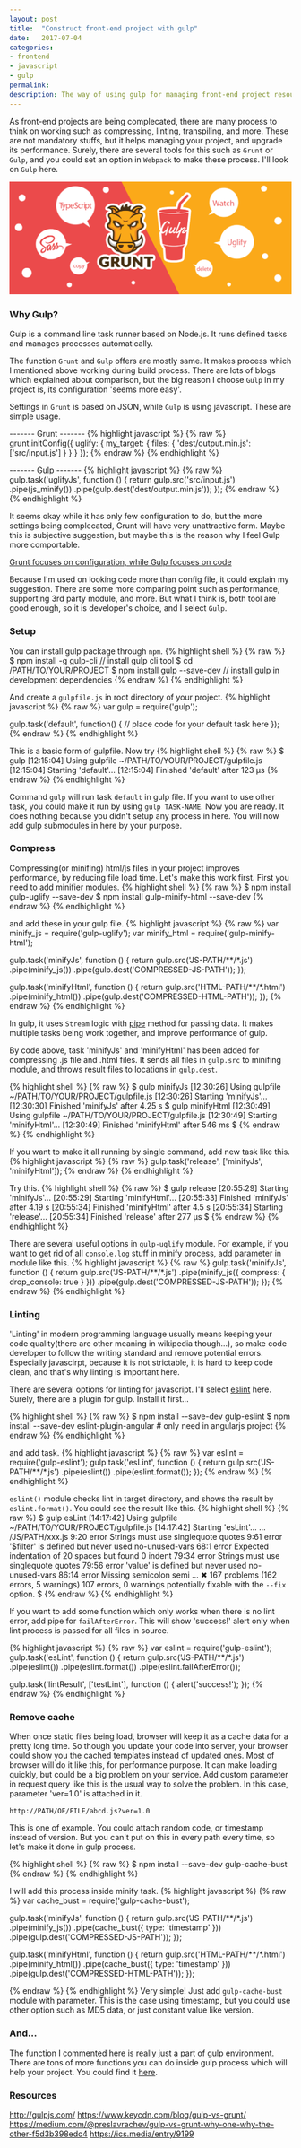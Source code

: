 ```yaml
---
layout: post
title:  "Construct front-end project with gulp"
date:   2017-07-04
categories:
- frontend
- javascript
- gulp
permalink: 
description: The way of using gulp for managing front-end project resources.
---
```


As front-end projects are being complecated, there are many process to think on working such as compressing, linting, transpiling, and more. These are not mandatory stuffs, but it helps managing your project, and upgrade its performance.
Surely, there are several tools for this such as `Grunt` or `Gulp`, and you could set an option in `Webpack` to make these process. I'll look on `Gulp` here.

![Screenshot](/assets/post_img/frontend_with_gulp/gulp_and_grunt.png)


### Why Gulp?

Gulp is a command line task runner based on Node.js. It runs defined tasks and manages processes automatically.

The function `Grunt` and `Gulp` offers are mostly same. It makes process which I mentioned above working during build process. There are lots of blogs which explained about comparison, but the big reason I choose `Gulp` in my project is, its configuration 'seems more easy'.

Settings in `Grunt` is based on JSON, while `Gulp` is using javascript. These are simple usage.

------- Grunt -------
{% highlight javascript %}
{% raw %}
grunt.initConfig({
  uglify: {
    my_target: {
      files: {
        'dest/output.min.js': ['src/input.js']
      }
    }
  }
});
{% endraw %}
{% endhighlight %}

------- Gulp -------
{% highlight javascript %}
{% raw %}
gulp.task('uglifyJs', function () {
    return gulp.src('src/input.js')
        .pipe(js_minify())
        .pipe(gulp.dest('dest/output.min.js'));
});
{% endraw %}
{% endhighlight %}

It seems okay while it has only few configuration to do, but the more settings being complecated, Grunt will have very unattractive form. Maybe this is subjective suggestion, but maybe this is the reason why I feel Gulp more comportable.

[Grunt focuses on configuration, while Gulp focuses on code](https://medium.com/@preslavrachev/gulp-vs-grunt-why-one-why-the-other-f5d3b398edc4)

Because I'm used on looking code more than config file, it could explain my suggestion.
There are some more comparing point such as performance, supporting 3rd party module, and more. But what I think is, both tool are good enough, so it is developer's choice, and I select `Gulp`.


### Setup

You can install gulp package through `npm`.
{% highlight shell %}
{% raw %}
$ npm install -g gulp-cli          // install gulp cli tool
$ cd /PATH/TO/YOUR/PROJECT
$ npm install gulp --save-dev      // install gulp in development dependencies
{% endraw %}
{% endhighlight %}

And create a `gulpfile.js` in root directory of your project.
{% highlight javascript %}
{% raw %}
var gulp = require('gulp');

gulp.task('default', function() {
  // place code for your default task here
});
{% endraw %}
{% endhighlight %}

This is a basic form of gulpfile. Now try 
{% highlight shell %}
{% raw %}
$ gulp
[12:15:04] Using gulpfile ~/PATH/TO/YOUR/PROJECT/gulpfile.js
[12:15:04] Starting 'default'...
[12:15:04] Finished 'default' after 123 μs
{% endraw %}
{% endhighlight %}

Command `gulp` will run task `default` in gulp file. If you want to use other task, you could make it run by using `gulp TASK-NAME`. 
Now you are ready. It does nothing because you didn't setup any process in here. You will now add gulp submodules in here by your purpose.


### Compress

Compressing(or minifing) html/js files in your project improves performance, by reducing file load time. Let's make this work first. First you need to add minifier modules.
{% highlight shell %}
{% raw %}
$ npm install gulp-uglify --save-dev
$ npm install gulp-minify-html --save-dev
{% endraw %}
{% endhighlight %}

and add these in your gulp file.
{% highlight javascript %}
{% raw %}
var minify_js = require('gulp-uglify');
var minify_html = require('gulp-minify-html');

gulp.task('minifyJs', function () {
    return gulp.src('JS-PATH/**/*.js')
        .pipe(minify_js())
        .pipe(gulp.dest('COMPRESSED-JS-PATH'));
});

gulp.task('minifyHtml', function () {
    return gulp.src('HTML-PATH/**/*.html')
        .pipe(minify_html())
        .pipe(gulp.dest('COMPRESSED-HTML-PATH'));
});
{% endraw %}
{% endhighlight %}

In gulp, it uses `Stream` logic with [pipe](https://nodejs.org/api/stream.html#stream_readable_pipe_destination_options) method for passing data. It makes multiple tasks being work together, and improve performance of gulp.

By code above, task 'minifyJs' and 'minifyHtml' has been added for compressing .js file and .html files. It sends all files in `gulp.src` to minifing module, and throws result files to locations in `gulp.dest`.

{% highlight shell %}
{% raw %}
$ gulp minifyJs
[12:30:26] Using gulpfile ~/PATH/TO/YOUR/PROJECT/gulpfile.js
[12:30:26] Starting 'minifyJs'...
[12:30:30] Finished 'minifyJs' after 4.25 s
$ gulp minifyHtml
[12:30:49] Using gulpfile ~/PATH/TO/YOUR/PROJECT/gulpfile.js
[12:30:49] Starting 'minifyHtml'...
[12:30:49] Finished 'minifyHtml' after 546 ms
$ 
{% endraw %}
{% endhighlight %}

If you want to make it all running by single command, add new task like this.
{% highlight javascript %}
{% raw %}
gulp.task('release', ['minifyJs', 'minifyHtml']);
{% endraw %}
{% endhighlight %}

Try this.
{% highlight shell %}
{% raw %}
$ gulp release
[20:55:29] Starting 'minifyJs'...
[20:55:29] Starting 'minifyHtml'...
[20:55:33] Finished 'minifyJs' after 4.19 s
[20:55:34] Finished 'minifyHtml' after 4.5 s
[20:55:34] Starting 'release'...
[20:55:34] Finished 'release' after 277 μs
$ 
{% endraw %}
{% endhighlight %}

There are several useful options in `gulp-uglify` module. For example, if you want to get rid of all `console.log` stuff in minify process, add parameter in module like this.
{% highlight javascript %}
{% raw %}
gulp.task('minifyJs', function () {
    return gulp.src('JS-PATH/**/*.js')
        .pipe(minify_js({
            compress: {
                drop_console: true
            }
        }))
        .pipe(gulp.dest('COMPRESSED-JS-PATH'));
});
{% endraw %}
{% endhighlight %}


### Linting

'Linting' in modern programming language usually means keeping your code quality(there are other meaning in wikipedia though...), so make code developer to follow the writing standard and remove potential errors. Especially javascirpt, because it is not strictable, it is hard to keep code clean, and that's why linting is important here.

There are several options for linting for javascript. I'll select [eslint](http://eslint.org/) here. Surely, there are a plugin for gulp. Install it first...

{% highlight shell %}
{% raw %}
$ npm install --save-dev gulp-eslint
$ npm install --save-dev eslint-plugin-angular  # only need in angularjs project
{% endraw %}
{% endhighlight %}

and add task.
{% highlight javascript %}
{% raw %}
var eslint = require('gulp-eslint');
gulp.task('esLint', function () {
    return gulp.src('JS-PATH/**/*.js')
        .pipe(eslint())
        .pipe(eslint.format());
});
{% endraw %}
{% endhighlight %}

`eslint()` module checks lint in target directory, and shows the result by `eslint.format()`. You could see the result like this.
{% highlight shell %}
{% raw %}
$ gulp esLint
[14:17:42] Using gulpfile ~/PATH/TO/YOUR/PROJECT/gulpfile.js
[14:17:42] Starting 'esLint'...
...
/JS/PATH/xxx.js
 9:20  error  Strings must use singlequote                   quotes
 9:61  error  '$filter' is defined but never used            no-unused-vars
68:1   error  Expected indentation of 20 spaces but found 0  indent
79:34  error  Strings must use singlequote                   quotes
79:56  error  'value' is defined but never used              no-unused-vars
86:14  error  Missing semicolon                              semi
...
✖ 167 problems (162 errors, 5 warnings)
  107 errors, 0 warnings potentially fixable with the `--fix` option.
$ 
{% endraw %}
{% endhighlight %}

If you want to add some function which only works when there is no lint error, add pipe for `failAfterError`. This will show 'success!' alert only when lint process is passed for all files in source.

{% highlight javascript %}
{% raw %}
var eslint = require('gulp-eslint');
gulp.task('esLint', function () {
    return gulp.src('JS-PATH/**/*.js')
        .pipe(eslint())
        .pipe(eslint.format())
        .pipe(eslint.failAfterError());

gulp.task('lintResult', ['testLint'], function () {
    alert('success!');
});
{% endraw %}
{% endhighlight %}


### Remove cache

When once static files being load, browser will keep it as a cache data for a pretty long time. So though you update your code into server, your browser could show you the cached templates instead of updated ones. Most of browser will do it like this, for performance purpose. It can make loading quickly, but could be a big problem on your service. 
Add custom parameter in request query like this is the usual way to solve the problem. In this case, parameter 'ver=1.0' is attached in it.
```
http://PATH/OF/FILE/abcd.js?ver=1.0
```
This is one of example. You could attach random code, or timestamp instead of version. But you can't put on this in every path every time, so let's make it done in gulp process.

{% highlight shell %}
{% raw %}
$ npm install --save-dev gulp-cache-bust
{% endraw %}
{% endhighlight %}

I will add this process inside minify task.
{% highlight javascript %}
{% raw %}
var cache_bust = require('gulp-cache-bust');

gulp.task('minifyJs', function () {
    return gulp.src('JS-PATH/**/*.js')
        .pipe(minify_js())
        .pipe(cache_bust({
            type: 'timestamp'
        }))
        .pipe(gulp.dest('COMPRESSED-JS-PATH'));
});

gulp.task('minifyHtml', function () {
    return gulp.src('HTML-PATH/**/*.html')
        .pipe(minify_html())
        .pipe(cache_bust({
            type: 'timestamp'
        }))
        .pipe(gulp.dest('COMPRESSED-HTML-PATH'));
});

{% endraw %}
{% endhighlight %}
Very simple! Just add `gulp-cache-bust` module with parameter. This is the case using timestamp, but you could use other option such as MD5 data, or just constant value like version.


### And...

The function I commented here is really just a part of gulp environment. There are tons of more functions you can do inside gulp process which will help your project. You could find it [here](http://gulpjs.com/plugins/).

### Resources

http://gulpjs.com/
https://www.keycdn.com/blog/gulp-vs-grunt/
https://medium.com/@preslavrachev/gulp-vs-grunt-why-one-why-the-other-f5d3b398edc4
https://ics.media/entry/9199



